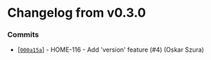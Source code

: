 # Changelog from v0.3.0
### Commits
* [[`000a15a`](http://github.com/smart-evolution/smarthome-cli/commit/000a15a0a4af88e2c7770f355f27e8c0fdd6a511)] - HOME-116 - Add 'version' feature (#4) (Oskar Szura)